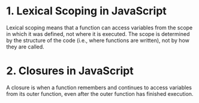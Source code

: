 # 1. Lexical Scoping in JavaScript
Lexical scoping means that a function can access variables from the scope in which it was defined, not where it is executed. The scope is determined by the structure of the code (i.e., where functions are written), not by how they are called.

# 2. Closures in JavaScript
A closure is when a function remembers and continues to access variables from its outer function, even after the outer function has finished execution.